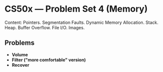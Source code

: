 # CS50x — Problem Set 4 (Memory)

Content: Pointers. Segmentation Faults. Dynamic Memory Allocation. Stack. Heap. Buffer Overflow. File I/O. Images.

## Problems
- **Volume**
- **Filter ("more comfortable" version)**
- **Recover**
